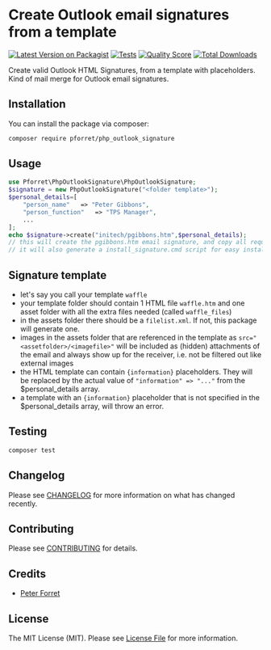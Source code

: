 # Create Outlook email signatures from a template

[![Latest Version on Packagist](https://img.shields.io/packagist/v/pforret/php_outlook_signature.svg?style=flat-square)](https://packagist.org/packages/pforret/php_outlook_signature)
[![Tests](https://github.com/pforret/php_outlook_signature/workflows/Tests/badge.svg)](https://github.com/pforret/php_outlook_signature/actions)
[![Quality Score](https://img.shields.io/scrutinizer/g/pforret/php_outlook_signature.svg?style=flat-square)](https://scrutinizer-ci.com/g/pforret/php_outlook_signature)
[![Total Downloads](https://img.shields.io/packagist/dt/pforret/php_outlook_signature.svg?style=flat-square)](https://packagist.org/packages/pforret/php_outlook_signature)


Create valid Outlook HTML Signatures, from a template with placeholders. Kind of mail merge for Outlook email signatures.
## Installation

You can install the package via composer:

```bash
composer require pforret/php_outlook_signature
```

## Usage

```php
use Pforret\PhpOutlookSignature\PhpOutlookSignature;
$signature = new PhpOutlookSignature("<folder template>");
$personal_details=[
    "person_name"   => "Peter Gibbons",
    "person_function"   => "TPS Manager",
    ...
];
echo $signature->create("initech/pgibbons.htm",$personal_details);
// this will create the pgibbons.htm email signature, and copy all required files into pgibbons_files/ subfolder.
// it will also generate a install_signature.cmd script for easy installation of the signature into Outlook (Windows)
```

## Signature template

* let's say you call your template `waffle`
* your template folder should contain 1 HTML file `waffle.htm`
and one asset folder with all the extra files needed (called `waffle_files`)
* in the assets folder there should be a `filelist.xml`. If not, this package will generate one.
* images in the assets folder that are referenced in the template as `src="<assetfolder>/<imagefile>"` 
will be included as (hidden) attachments of the email and always show up for the receiver,
i.e. not be filtered out like external images
* the HTML template can contain `{information}` placeholders. 
They will be replaced by the actual value of `"information" => "..."` from the $personal_details array.
* a template with an `{information}` placeholder that is not specified in the $personal_details array, will throw an error.

## Testing

```bash
composer test
```

## Changelog

Please see [CHANGELOG](CHANGELOG.md) for more information on what has changed recently.

## Contributing

Please see [CONTRIBUTING](CONTRIBUTING.md) for details.

## Credits

- [Peter Forret](https://github.com/pforret)

## License

The MIT License (MIT). Please see [License File](LICENSE.md) for more information.
